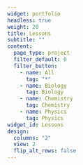```yaml
---
widget: portfolio
headless: true
weight: 20
title: Lessons
subtitle: ""
content:
  page_type: project
  filter_default: 0
  filter_button:
    - name: All
      tag: "*"
    - name: Biology
      tag: Biology
    - name: Chemistry
      tag: Chemistry
    - name: Physics
      tag: Physics
widget_id: Lessons
design:
  columns: "2"
  view: 2
  flip_alt_rows: false
---
```

